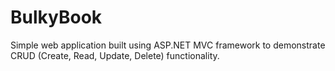 # BulkyBook
Simple web application built using ASP.NET MVC framework to demonstrate CRUD (Create, Read, Update, Delete) functionality.
